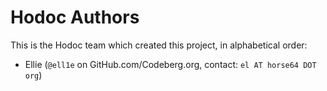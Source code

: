 # Hodoc Authors

This is the Hodoc team which created this project,
in alphabetical order:

- Ellie (`@ell1e` on GitHub.com/Codeberg.org, contact: `el AT horse64 DOT org`)



